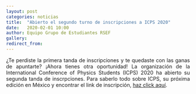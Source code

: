 ```yaml
---
layout: post
categories: noticias
title:  "Abierto el segundo turno de inscripciones a ICPS 2020"
date:   2020-02-01 10:00
author: Equipo Grupo de Estudiantes RSEF
gallery: 
redirect_from:
---
```


<p style="text-align: justify">
  ¿Te perdiste la primera tanda de inscripciones y te quedaste con las ganas de apuntarte? ¡Ahora tienes otra oportunidad! La organización 
  de la International Conference of Physics Students (ICPS) 2020 ha abierto su segunda tanda de inscrpciones. Para saberlo todo sobre ICPS,
  su próxima edición en México y encontrar el link de inscripción, <a href="/eventos-internacionales/2020/08/09/ICPS2020/">haz click aquí</a>. 
</p> 


